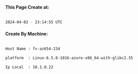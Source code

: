 
   
#### This Page Create at:

```bash

2024-04-02 - 23:14:55 UTC

```

#### Create By Machine:

```bash

Host Name : fv-az654-234

platform  : Linux-6.5.0-1016-azure-x86_64-with-glibc2.35

Ip Local  : 10.1.0.22

```

